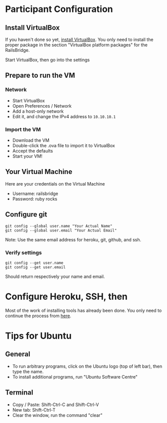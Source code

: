 # Participant Configuration

## Install VirtualBox

If you haven't done so yet, [install VirtualBox](https://www.virtualbox.org/wiki/Downloads).
You only need to install the proper package in the section "VirtualBox platform packages"
for the RailsBridge.

Start VirtualBox, then go into the settings

## Prepare to run the VM

### Network

- Start VirtualBox
- Open Preferences / Network
- Add a host-only network
- Edit it, and change the IPv4 address to `10.10.10.1`

### Import the VM

- Download the VM
- Double-click the .ova file to import it to VirtualBox
- Accept the defaults
- Start your VM!

## Your Virtual Machine

Here are your credentials on the Virtual Machine

- Username: railsbridge
- Password: ruby rocks

## Configure git

```shell
git config --global user.name "Your Actual Name"
git config --global user.email "Your Actual Email"
```

Note: Use the same email address for heroku, git, github, and ssh.

### Verify settings

```shell
git config --get user.name
git config --get user.email
```

Should return respectively your name and email.

# Configure Heroku, SSH, then 

Most of the work of installing tools has already been done.
You only need to continue the process from
[here](http://installfest.railsbridge.org/installfest/create_a_heroku_account#big_checkbox_434).


# Tips for Ubuntu

## General

- To run arbitrary programs, click on the Ubuntu logo (top of left bar), then type
the name.
- To install additional programs, run "Ubuntu Software Centre"

## Terminal

- Copy / Paste: Shift-Ctrl-C and Shift-Ctrl-V
- New tab: Shift-Ctrl-T
- Clear the window, run the command "clear"
